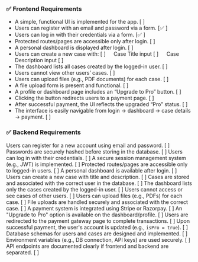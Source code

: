### ✅ Frontend Requirements

- A simple, functional UI is implemented for the app. [ ]
- Users can register with an email and password via a form. [✅ ]
- Users can log in with their credentials via a form. [✅ ]
- Protected routes/pages are accessible only after login. [ ]
- A personal dashboard is displayed after login. [ ]
- Users can create a new case with: [ ]
    Case Title input [ ]
    Case Description input [ ]
- The dashboard lists all cases created by the logged-in user. [ ]
- Users cannot view other users’ cases. [ ]
- Users can upload files (e.g., PDF documents) for each case. [ ]
- A file upload form is present and functional. [ ]
- A profile or dashboard page includes an “Upgrade to Pro” button. [ ]
- Clicking the button redirects users to a payment page. [ ]
- After successful payment, the UI reflects the upgraded “Pro” status. [ ]
- The interface is easily navigable from login → dashboard → case details → payment. [ ]

### ✅ Backend Requirements

Users can register for a new account using email and password. [ ]
Passwords are securely hashed before storing in the database. [ ]
Users can log in with their credentials. [ ]
A secure session management system (e.g., JWT) is implemented. [ ]
Protected routes/pages are accessible only to logged-in users. [ ]
A personal dashboard is available after login. [ ]
Users can create a new case with title and description. [ ]
Cases are stored and associated with the correct user in the database. [ ]
The dashboard lists only the cases created by the logged-in user. [ ]
Users cannot access or see cases of other users. [ ]
Users can upload files (e.g., PDFs) for each case. [ ]
File uploads are handled securely and associated with the correct case. [ ]
A payment system is integrated using Stripe or Razorpay. [ ]
An "Upgrade to Pro" option is available on the dashboard/profile. [ ]
Users are redirected to the payment gateway page to complete transactions. [ ]
Upon successful payment, the user's account is updated (e.g., `isPro = true`). [ ]
Database schemas for users and cases are designed and implemented. [ ]
Environment variables (e.g., DB connection, API keys) are used securely. [ ]
API endpoints are documented clearly if frontend and backend are separated. [ ]




